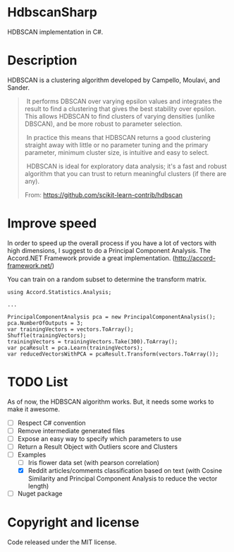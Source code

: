 # HdbscanSharp

HDBSCAN implementation in C#.

# Description
HDBSCAN is a clustering algorithm developed by Campello, Moulavi, and Sander.

> It performs DBSCAN over varying epsilon values and integrates the result to find a clustering that gives the best stability over epsilon. This allows HDBSCAN to find clusters of varying densities (unlike DBSCAN), and be more robust to parameter selection.
>
> In practice this means that HDBSCAN returns a good clustering straight away with little or no parameter tuning and the primary parameter, minimum cluster size, is intuitive and easy to select.
>
> HDBSCAN is ideal for exploratory data analysis; it's a fast and robust algorithm that you can trust to return meaningful clusters (if there are any).
>
> From: https://github.com/scikit-learn-contrib/hdbscan

# Improve speed

In order to speed up the overall process if you have a lot of vectors with high dimensions, I suggest to do a Principal Component Analysis.
The Accord.NET Framework provide a great implementation. (http://accord-framework.net/)

You can train on a random subset to determine the transform matrix.

```
using Accord.Statistics.Analysis;

...

PrincipalComponentAnalysis pca = new PrincipalComponentAnalysis();
pca.NumberOfOutputs = 3;
var trainingVectors = vectors.ToArray();
Shuffle(trainingVectors);
trainingVectors = trainingVectors.Take(300).ToArray();
var pcaResult = pca.Learn(trainingVectors);
var reducedVectorsWithPCA = pcaResult.Transform(vectors.ToArray());
```

# TODO List

As of now, the HDBSCAN algorithm works. But, it needs some works to make it awesome.

- [ ] Respect C# convention
- [ ] Remove intermediate generated files
- [ ] Expose an easy way to specify which parameters to use
- [ ] Return a Result Object with Outliers score and Clusters
- [ ] Examples
  - [ ] Iris flower data set (with pearson correlation)
  - [X] Reddit articles/comments classification based on text (with Cosine Similarity and Principal Component Analysis to reduce the vector length)
- [ ] Nuget package

# Copyright and license
Code released under the MIT license.
